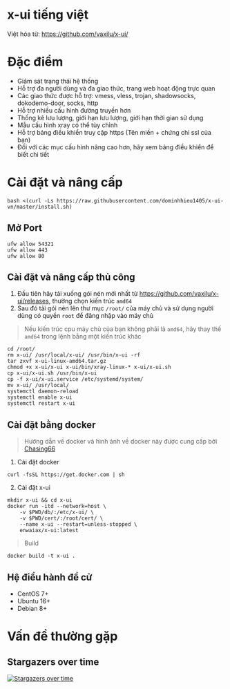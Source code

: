 # x-ui tiếng việt
Việt hóa từ: https://github.com/vaxilu/x-ui/

# Đặc điểm
- Giám sát trạng thái hệ thống
- Hỗ trợ đa người dùng và đa giao thức, trang web hoạt động trực quan
- Các giao thức được hỗ trợ: vmess, vless, trojan, shadowsocks, dokodemo-door, socks, http
- Hỗ trợ nhiều cấu hình đường truyền hơn
- Thống kê lưu lượng, giới hạn lưu lượng, giới hạn thời gian sử dụng
- Mẫu cấu hình xray có thể tùy chỉnh
- Hỗ trợ bảng điều khiển truy cập https (Tên miền + chứng chỉ ssl của bạn)
- Đối với các mục cấu hình nâng cao hơn, hãy xem bảng điều khiển để biết chi tiết

# Cài đặt và nâng cấp
```
bash <(curl -Ls https://raw.githubusercontent.com/dominhhieu1405/x-ui-vn/master/install.sh)
```
## Mở Port
```
ufw allow 54321
ufw allow 443
ufw allow 80 
```
## Cài đặt và nâng cấp thủ công
1. Đầu tiên hãy tải xuống gói nén mới nhất từ ​​https://github.com/vaxilu/x-ui/releases, thường chọn kiến ​​trúc `amd64`
2. Sau đó tải gói nén lên thư mục `/root/` của máy chủ và sử dụng người dùng có quyền `root` để đăng nhập vào máy chủ

> Nếu kiến ​​trúc cpu máy chủ của bạn không phải là `amd64`, hãy thay thế` amd64` trong lệnh bằng một kiến ​​trúc khác

```
cd /root/
rm x-ui/ /usr/local/x-ui/ /usr/bin/x-ui -rf
tar zxvf x-ui-linux-amd64.tar.gz
chmod +x x-ui/x-ui x-ui/bin/xray-linux-* x-ui/x-ui.sh
cp x-ui/x-ui.sh /usr/bin/x-ui
cp -f x-ui/x-ui.service /etc/systemd/system/
mv x-ui/ /usr/local/
systemctl daemon-reload
systemctl enable x-ui
systemctl restart x-ui
```

## Cài đặt bằng docker

> Hướng dẫn về docker và hình ảnh về docker này được cung cấp bởi [Chasing66](https://github.com/Chasing66)

1. Cài đặt docker
```shell
curl -fsSL https://get.docker.com | sh
```
2. Cài đặt x-ui
```shell
mkdir x-ui && cd x-ui
docker run -itd --network=host \
    -v $PWD/db/:/etc/x-ui/ \
    -v $PWD/cert/:/root/cert/ \
    --name x-ui --restart=unless-stopped \
    enwaiax/x-ui:latest
```
>Build
```shell
docker build -t x-ui .
```

## Hệ điều hành đề cử
- CentOS 7+
- Ubuntu 16+
- Debian 8+

# Vấn đề thường gặp

## Stargazers over time

[![Stargazers over time](https://starchart.cc/vaxilu/x-ui.svg)](https://starchart.cc/vaxilu/x-ui)
